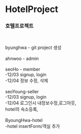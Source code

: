 # HotelProject
<h3>호텔프로젝트</h3>
<br>


byunghwa - git project 생성<br>
<br>
ahnwoo - admin<br>
<br>
seoHo - member<br>
    -12/03 signup, login<br>
    -12/04 정보 수정, 삭제<br>
<br>
seoYoung-seller <br>
    -12/03 signup, login<br>
    -12/04 로그인시 내정보수정,로그아웃,<br>
            hotel의 숙소등록, <br>
<br>
ByoungHwa-hotel <br>
    -hotel insertForm/객실 추가 <br>



